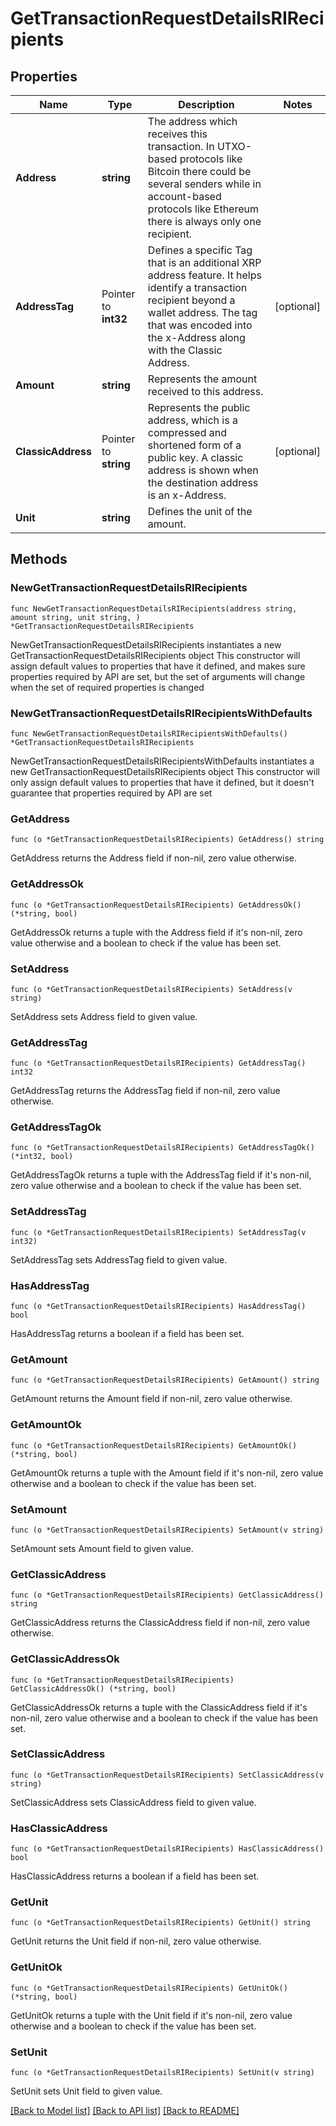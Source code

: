 # GetTransactionRequestDetailsRIRecipients

## Properties

Name | Type | Description | Notes
------------ | ------------- | ------------- | -------------
**Address** | **string** | The address which receives this transaction. In UTXO-based protocols like Bitcoin there could be several senders while in account-based protocols like Ethereum there is always only one recipient. | 
**AddressTag** | Pointer to **int32** | Defines a specific Tag that is an additional XRP address feature. It helps identify a transaction recipient beyond a wallet address. The tag that was encoded into the x-Address along with the Classic Address. | [optional] 
**Amount** | **string** | Represents the amount received to this address. | 
**ClassicAddress** | Pointer to **string** | Represents the public address, which is a compressed and shortened form of a public key. A classic address is shown when the destination address is an x-Address. | [optional] 
**Unit** | **string** | Defines the unit of the amount. | 

## Methods

### NewGetTransactionRequestDetailsRIRecipients

`func NewGetTransactionRequestDetailsRIRecipients(address string, amount string, unit string, ) *GetTransactionRequestDetailsRIRecipients`

NewGetTransactionRequestDetailsRIRecipients instantiates a new GetTransactionRequestDetailsRIRecipients object
This constructor will assign default values to properties that have it defined,
and makes sure properties required by API are set, but the set of arguments
will change when the set of required properties is changed

### NewGetTransactionRequestDetailsRIRecipientsWithDefaults

`func NewGetTransactionRequestDetailsRIRecipientsWithDefaults() *GetTransactionRequestDetailsRIRecipients`

NewGetTransactionRequestDetailsRIRecipientsWithDefaults instantiates a new GetTransactionRequestDetailsRIRecipients object
This constructor will only assign default values to properties that have it defined,
but it doesn't guarantee that properties required by API are set

### GetAddress

`func (o *GetTransactionRequestDetailsRIRecipients) GetAddress() string`

GetAddress returns the Address field if non-nil, zero value otherwise.

### GetAddressOk

`func (o *GetTransactionRequestDetailsRIRecipients) GetAddressOk() (*string, bool)`

GetAddressOk returns a tuple with the Address field if it's non-nil, zero value otherwise
and a boolean to check if the value has been set.

### SetAddress

`func (o *GetTransactionRequestDetailsRIRecipients) SetAddress(v string)`

SetAddress sets Address field to given value.


### GetAddressTag

`func (o *GetTransactionRequestDetailsRIRecipients) GetAddressTag() int32`

GetAddressTag returns the AddressTag field if non-nil, zero value otherwise.

### GetAddressTagOk

`func (o *GetTransactionRequestDetailsRIRecipients) GetAddressTagOk() (*int32, bool)`

GetAddressTagOk returns a tuple with the AddressTag field if it's non-nil, zero value otherwise
and a boolean to check if the value has been set.

### SetAddressTag

`func (o *GetTransactionRequestDetailsRIRecipients) SetAddressTag(v int32)`

SetAddressTag sets AddressTag field to given value.

### HasAddressTag

`func (o *GetTransactionRequestDetailsRIRecipients) HasAddressTag() bool`

HasAddressTag returns a boolean if a field has been set.

### GetAmount

`func (o *GetTransactionRequestDetailsRIRecipients) GetAmount() string`

GetAmount returns the Amount field if non-nil, zero value otherwise.

### GetAmountOk

`func (o *GetTransactionRequestDetailsRIRecipients) GetAmountOk() (*string, bool)`

GetAmountOk returns a tuple with the Amount field if it's non-nil, zero value otherwise
and a boolean to check if the value has been set.

### SetAmount

`func (o *GetTransactionRequestDetailsRIRecipients) SetAmount(v string)`

SetAmount sets Amount field to given value.


### GetClassicAddress

`func (o *GetTransactionRequestDetailsRIRecipients) GetClassicAddress() string`

GetClassicAddress returns the ClassicAddress field if non-nil, zero value otherwise.

### GetClassicAddressOk

`func (o *GetTransactionRequestDetailsRIRecipients) GetClassicAddressOk() (*string, bool)`

GetClassicAddressOk returns a tuple with the ClassicAddress field if it's non-nil, zero value otherwise
and a boolean to check if the value has been set.

### SetClassicAddress

`func (o *GetTransactionRequestDetailsRIRecipients) SetClassicAddress(v string)`

SetClassicAddress sets ClassicAddress field to given value.

### HasClassicAddress

`func (o *GetTransactionRequestDetailsRIRecipients) HasClassicAddress() bool`

HasClassicAddress returns a boolean if a field has been set.

### GetUnit

`func (o *GetTransactionRequestDetailsRIRecipients) GetUnit() string`

GetUnit returns the Unit field if non-nil, zero value otherwise.

### GetUnitOk

`func (o *GetTransactionRequestDetailsRIRecipients) GetUnitOk() (*string, bool)`

GetUnitOk returns a tuple with the Unit field if it's non-nil, zero value otherwise
and a boolean to check if the value has been set.

### SetUnit

`func (o *GetTransactionRequestDetailsRIRecipients) SetUnit(v string)`

SetUnit sets Unit field to given value.



[[Back to Model list]](../README.md#documentation-for-models) [[Back to API list]](../README.md#documentation-for-api-endpoints) [[Back to README]](../README.md)


